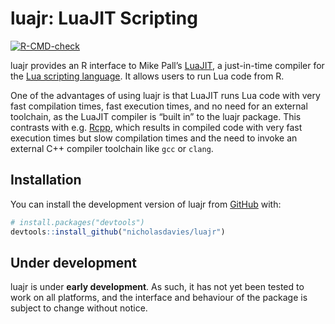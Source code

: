 
# luajr: LuaJIT Scripting

<!-- badges: start -->

[![R-CMD-check](https://github.com/nicholasdavies/luajr/actions/workflows/R-CMD-check.yaml/badge.svg)](https://github.com/nicholasdavies/luajr/actions/workflows/R-CMD-check.yaml)
<!-- badges: end -->

<!-- reminder: update README.md with devtools::build_readme() -->

luajr provides an R interface to Mike Pall’s
[LuaJIT](https://luajit.org), a just-in-time compiler for the [Lua
scripting language](https://www.lua.org). It allows users to run Lua
code from R.

One of the advantages of using luajr is that LuaJIT runs Lua code with
very fast compilation times, fast execution times, and no need for an
external toolchain, as the LuaJIT compiler is “built in” to the luajr
package. This contrasts with e.g. [Rcpp](https://www.rcpp.org/), which
results in compiled code with very fast execution times but slow
compilation times and the need to invoke an external C++ compiler
toolchain like `gcc` or `clang`.

## Installation

You can install the development version of luajr from
[GitHub](https://github.com/) with:

``` r
# install.packages("devtools")
devtools::install_github("nicholasdavies/luajr")
```

## Under development

luajr is under **early development**. As such, it has not yet been
tested to work on all platforms, and the interface and behaviour of the
package is subject to change without notice.

<!--
## Example
&#10;This is a basic example which shows you how to solve a common problem:
&#10;
```r
library(luajr)
## basic example code
```
&#10;What is special about using `README.Rmd` instead of just `README.md`? You can include R chunks like so:
&#10;
```r
summary(cars)
#>      speed           dist       
#>  Min.   : 4.0   Min.   :  2.00  
#>  1st Qu.:12.0   1st Qu.: 26.00  
#>  Median :15.0   Median : 36.00  
#>  Mean   :15.4   Mean   : 42.98  
#>  3rd Qu.:19.0   3rd Qu.: 56.00  
#>  Max.   :25.0   Max.   :120.00
```
&#10;You'll still need to render `README.Rmd` regularly, to keep `README.md` up-to-date. `devtools::build_readme()` is handy for this.
&#10;You can also embed plots, for example:
&#10;<img src="man/figures/README-pressure-1.png" width="100%" />
&#10;In that case, don't forget to commit and push the resulting figure files, so they display on GitHub and CRAN.
-->
